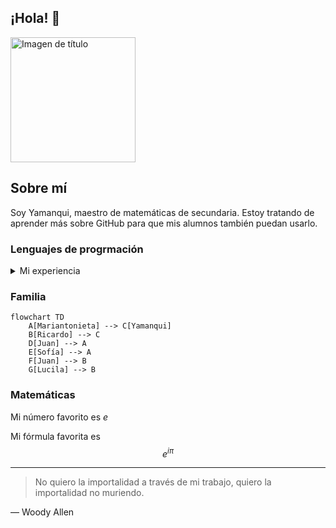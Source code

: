 ## ¡Hola! 👋
<picture>
 <source media="(prefers-color-scheme: dark)" srcset="https://octodex.github.com/images/yogitocat.png" width=200>
 <source media="(prefers-color-scheme: light)" srcset="https://octodex.github.com/images/universetocat.png" width=200>
 <img alt="Imagen de título" src="https://octodex.github.com/images/manufacturetocat.png" width=200>
</picture>

## Sobre mí

Soy Yamanqui, maestro de matemáticas de secundaria. Estoy tratando de aprender más sobre GitHub para 
que mis alumnos también puedan usarlo.

### Lenguajes de progrmación
<details>
<summary>Mi experiencia</summary>

| Conocimiento | Lenguaje    |
|-------------:|-------------|
| 75%          | C           |
| 50%          | C++         |
| 80%          | Java        |
| 70%          | JavaScript  |
| 80%          | Objective-C |
| 90%          | Python      |
| 50%          | Swift       |
| 20%          | Ruby        |
| 30%          | Bash        |
</details>

### Familia
```mermaid
flowchart TD
    A[Mariantonieta] --> C[Yamanqui]
    B[Ricardo] --> C
    D[Juan] --> A
    E[Sofía] --> A
    F[Juan] --> B
    G[Lucila] --> B
```

### Matemáticas

Mi número favorito es $e$

Mi fórmula favorita es  
$$e^{i\pi}$$

---
> No quiero la importalidad a través de mi trabajo, quiero la importalidad no muriendo.

— Woody Allen


<!--
**YamanquiChacala/YamanquiChacala** is a ✨ _special_ ✨ repository because its `README.md` (this file) appears on your GitHub profile.

Here are some ideas to get you started:

- 🔭 I’m currently working on ...
- 🌱 I’m currently learning ...
- 👯 I’m looking to collaborate on ...
- 🤔 I’m looking for help with ...
- 💬 Ask me about ...
- 📫 How to reach me: ...
- 😄 Pronouns: ...
- ⚡ Fun fact: ...
-->
